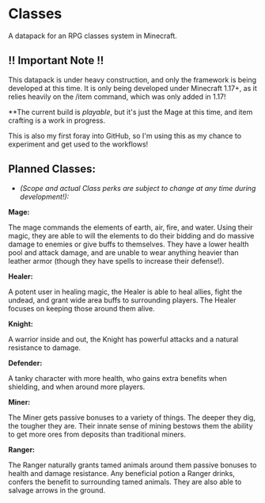 # Classes
A datapack for an RPG classes system in Minecraft.

## !! Important Note !!
This datapack is under heavy construction, and only the framework is being developed at this time. It is only being developed under Minecraft 1.17+, as it relies heavily on the /item command, which was only added in 1.17!

**The current build is *playable*, but it's just the Mage at this time, and item crafting is a work in progress.

This is also my first foray into GitHub, so I'm using this as my chance to experiment and get used to the workflows!


## Planned Classes:
* *(Scope and actual Class perks are subject to change at any time during development!):*

**Mage:**

The mage commands the elements of earth, air, fire, and water. Using their magic, they are able to will the elements to do their bidding and do massive damage to enemies or give buffs to themselves. They have a lower health pool and attack damage, and are unable to wear anything heavier than leather armor (though they have spells to increase their defense!).


**Healer:**

A potent user in healing magic, the Healer is able to heal allies, fight the undead, and grant wide area buffs to surrounding players. The Healer focuses on keeping those around them alive.


**Knight:**

A warrior inside and out, the Knight has powerful attacks and a natural resistance to damage.


**Defender:**

A tanky character with more health, who gains extra benefits when shielding, and when around more players.


**Miner:**

The Miner gets passive bonuses to a variety of things. The deeper they dig, the tougher they are. Their innate sense of mining bestows them the ability to get more ores from deposits than traditional miners.


**Ranger:**

The Ranger naturally grants tamed animals around them passive bonuses to health and damage resistance. Any beneficial potion a Ranger drinks, confers the benefit to surrounding tamed animals. They are also able to salvage arrows in the ground.
